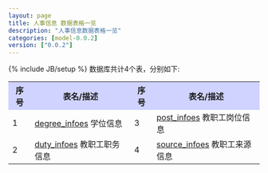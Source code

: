 ```yaml
---
layout: page
title: 人事信息 数据表格一览
description: "人事信息数据表格一览"
categories: [model-0.0.2]
version: ["0.0.2"]
---
```

{% include JB/setup %}
数据库共计4个表，分别如下:

<table class="table table-bordered table-striped table-condensed">
  <tr>
    <th style="background-color:#D0D3FF">序号</th>
    <th style="background-color:#D0D3FF">表名/描述</th>
    <th style="background-color:#D0D3FF">序号</th>
    <th style="background-color:#D0D3FF">表名/描述</th>
  </tr>
  <tr>
    <td>1</td>
    <td><a href="info.html#degreeinfoes">degree_infoes</a> 学位信息</td>
    <td>3</td>
    <td><a href="info.html#postinfoes">post_infoes</a> 教职工岗位信息</td>
  </tr>
  <tr>
    <td>2</td>
    <td><a href="info.html#dutyinfoes">duty_infoes</a> 教职工职务信息</td>
    <td>4</td>
    <td><a href="info.html#sourceinfoes">source_infoes</a> 教职工来源信息</td>
  </tr>
</table>
